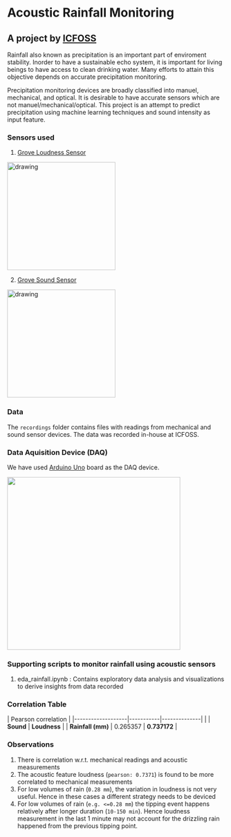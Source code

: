 # Acoustic Rainfall Monitoring
## A project by [ICFOSS](https://icfoss.in/)

Rainfall also known as precipitation is an important part of enviroment stability. Inorder to have a sustainable echo system, it is important for living beings to have access to clean drinking water. Many efforts to attain this objective depends on accurate precipitation monitoring.

Precipitation monitoring devices are broadly classified into manuel, mechanical, and optical. It is desirable to have accurate sensors which are not manuel/mechanical/optical. This project is an attempt to predict precipitation using machine learning techniques and sound intensity as input feature.

### Sensors used

1. [Grove Loudness Sensor](https://wiki.seeedstudio.com/Grove-Loudness_Sensor/)
<img src="https://files.seeedstudio.com/wiki/Grove-Loudness_Sensor/img/Loudness%20Sensor_new.jpg" alt="drawing" width="250"/>

2. [Grove Sound Sensor](https://wiki.seeedstudio.com/Grove-Sound_Sensor/)
<img src="https://files.seeedstudio.com/wiki/Grove_Sound_Sensor/img/page_small_1.jpg" alt="drawing" width="250"/>

### Data
The `recordings` folder contains files with readings from mechanical and sound sensor devices. The data was recorded in-house at ICFOSS.

### Data Aquisition Device (DAQ)

We have used [Arduino Uno](https://en.wikipedia.org/wiki/Arduino_Uno) board as the DAQ device.

<img src="https://upload.wikimedia.org/wikipedia/commons/thumb/3/38/Arduino_Uno_-_R3.jpg/440px-Arduino_Uno_-_R3.jpg" width="400"/>


### Supporting scripts to monitor rainfall using acoustic sensors
1. eda_rainfall.ipynb : Contains exploratory data analysis and visualizations to derive insights from data recorded

### Correlation Table

|            Pearson correlation               |
|-------------------|-----------|--------------|
|                   | **Sound** | **Loudness** |
| **Rainfall (mm)** | 0.265357  | **0.737172** |

### Observations

1. There is correlation w.r.t. mechanical readings and acoustic measurements
2. The acoustic feature loudness (`pearson: 0.7371`) is found to be more correlated to mechanical measurements
3. For low volumes of rain (`0.28 mm`), the variation in loudness is not very useful. Hence in these cases a different strategy needs to be deviced
4. For low volumes of rain (`e.g. <=0.28 mm`) the tipping event happens relatively after longer duration (`10-150 min`). Hence loudness measurement in the last 1 minute may not account for the drizzling rain happened from the previous tipping point.